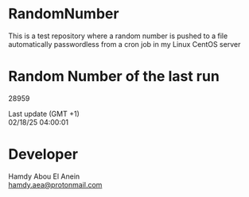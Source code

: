 # RandomNumber    
This is a test repository where a random number is pushed to a file automatically passwordless from a cron job in my Linux CentOS server    
# Random Number of the last run   
28959
      
Last update (GMT +1)    
02/18/25 04:00:01
# Developer    
Hamdy Abou El Anein   
hamdy.aea@protonmail.com
